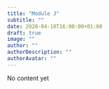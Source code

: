 ```yaml
---
title: "Module J"
subtitle: ""
date: 2020-04-18T16:00:00+01:00
draft: true
image: ""
author: ""
authorDescription: ""
authorAvatar: ""
---
```


No content yet

